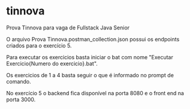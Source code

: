 # tinnova
Prova Tinnova para vaga de Fullstack Java Senior

O arquivo Prova Tinnova.postman_collection.json possui os endpoints criados para o exercício 5.

Para executar os exercicios basta iniciar o bat com nome "Executar Exercicio{Numero do exercicio}.bat".

Os exercicios de 1 a 4 basta seguir o que é informado no prompt de comando.

No exercício 5 o backend fica disponível na porta 8080 e o front end na porta 3000.
